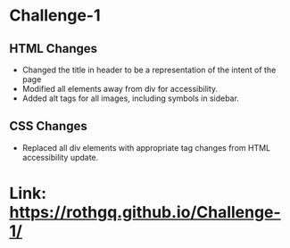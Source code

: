 # Challenge-1

## HTML Changes

* Changed the title in header to be a representation of the intent of the page
* Modified all elements away from div for accessibility.
* Added alt tags for all images, including symbols in sidebar.

## CSS Changes

* Replaced all div elements with appropriate tag changes from HTML accessibility update.

# Link: https://rothgq.github.io/Challenge-1/
